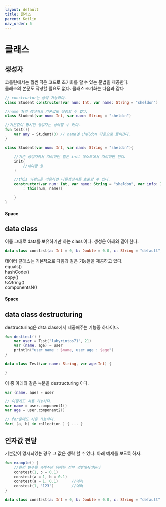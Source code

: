 ```yaml
---
layout: default
title: 클래스
parent: Kotlin
nav_order: 5
---
```


# 클래스

## 생성자
코틀린에서는 훨씬 적은 코드로 초기화를 할 수 있는 문법을 제공한다.  
클래스의 본문도 작성할 필요도 없다. 클래스 초기화는 다음과 같다.
```kotlin
// constructor는 생략 가능하다.
class Student constructor(var num: Int, var name: String = "sheldon")

//name 처럼 생성자의 기본값도 설정할 수 있다.
class Student(var num: Int, var name: String = "sheldon")

//기본값이 명시된 생성자는 생략할 수 있다.
fun test(){
    var amy = Student(3) // name엔 sheldon 자동으로 들어간다.
}

class Student(var num: Int, var name: String = "sheldon"){

    //기존 생성자에서 처리하던 일은 init 메소드에서 처리하면 된다.
    init{
        //해야할 일
    }

    //this 키워드를 이용하면 다른생성자를 호출할 수 있다.
    constructor(var num: Int, var name: String = "sheldon", var info: Int) 
        : this(num, name){

    }
}
```
#### Space

## data class
이름 그대로 data를 보유하기만 하는 class 이다.
생성은 아래와 같이 한다.
```kotlin
data class constest(a: Int = 0, b: Double = 0.0, c: String = "default")
```
데이터 클래스는 기본적으로 다음과 같은 기능들을 제공하고 있다.  
equals()  
hashCode()  
copy()  
toString()  
componentsN()   
#### Space

## data class destructuring
destructuring은 data class에서 제공해주는 기능중 하나이다.  
```kotlin
fun desttest() {
    var user = Test("labyrintos71", 21)
    var (name, age) = user
    println("user name : $name, user age : $age")
}

data class Test(var name: String, var age:Int) {

}
```
이 중 아래와 같은 부분을 destructuring 이다.
```kotlin
var (name, age) = user

// 이렇게도 사용 가능하다.
var name = user.component1()
var age = user.component2()

// for문에도 사용 가능하다.
for( (a, b) in collection ) { ... }
```

## 인자값 전달
기본값이 명시되있는 경우 그 값은 생략 할 수 있다. 아래 예제를 보도록 하자. 
```kotlin
fun example() {
    //한번 변수를 명해주면 뒤에는 전부 명명해줘야된다
    constest(1, b = 0.1)
    constest(a = 1, b = 0.1)
    constest(a = 1, 0.1)      //에러
    constest(1, "123")        //에러
}

data class constest(a: Int = 0, b: Double = 0.0, c: String = "default")
```